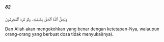 ##### 82

<span class="ayah">وَيُحِقُّ ٱللَّهُ ٱلْحَقَّ بِكَلِمَٰتِهِۦ وَلَوْ كَرِهَ ٱلْمُجْرِمُونَ</span>

<span class="ayah_translation">Dan Allah akan mengokohkan yang benar dengan ketetapan-Nya, walaupun orang-orang yang berbuat dosa tidak menyukai(nya).</span>
